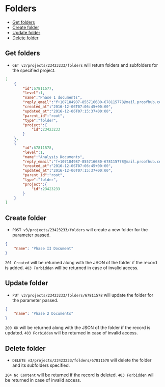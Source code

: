Folders
====================

* [Get folders](#get-folders)
* [Create folder](#create-folder)
* [Update folder](#update-folder)
* [Delete folder](#delete-folder)

Get folders
----------------

* `GET v3/projects/23423233/folders` will return folders and subfolders for the specified project.

```json
[
    {
        "id":67811577,
        "level":1,
        "name":"Phase 1 documents",
        "reply_email":"f+107184987-855716680-678115778@mail.proofhub.com",
        "created_at":"2016-12-06T07:06:45+00:00",
        "updated_at":"2016-12-06T07:15:37+00:00",
        "parent_id":"root",
        "type":"folder",
        "project":{
            "id":23423233
        }
    },
    {
        "id":67811578,
        "level":1,
        "name":"Analysis Documents",
        "reply_email":"f+107184987-855716680-678115778@mail.proofhub.com",
        "created_at":"2016-12-06T07:06:45+00:00",
        "updated_at":"2016-12-06T07:15:37+00:00",
        "parent_id":"root",
        "type":"folder",
        "project":{
            "id":23423233
        }
    }
]
```

Create folder
----------------

* `POST v3/projects/23423233/folders` will create a new folder for the parameter passed.

```json
{
    "name": "Phase II Document"
}
```

`201 Created` will be returned along with the JSON of the folder if the record is added. `403 Forbidden` will be returned in case of invalid access.


Update folder
----------------

* `PUT v3/projects/23423233/folders/67811578` will update the folder for the parameter passed.

```json
{
	"name": "Phase 2 Documents"
}
```

`200 OK` will be returned along with the JSON of the folder if the record is updated. `403 Forbidden` will be returned in case of invalid access.

Delete folder
----------------

* `DELETE v3/projects/23423233/folders/67811578` will delete the folder and its subfolders specified.

`204 No Content` will be returned if the record is deleted. `403 Forbidden` will be returned in case of invalid access.
